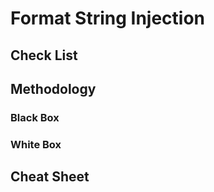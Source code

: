 # Format String Injection

## Check List

## Methodology

### Black Box

### White Box

## Cheat Sheet
